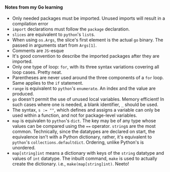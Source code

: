 #### Notes from my Go learning
- Only needed packages must be imported. Unused imports will result in a compilation error
- `import` declarations must follow the `package` declaration.
- `slices` are equivalent to `python`'s `list`s.
- When using `os.Args`, the slice's first element is the actual `go` binary. The passed in arguments start from `Args[1]`.
- Comments are `JS`-esque
- It's good convention to describe the imported packages after they are imported.
- Only one type of loop: `for`, with its three syntax variations covering all loop cases. Pretty neat.
- Parentheses are never used around the three components of a `for` loop. Same applies to the `if` statement.
- `range` is equivalent to `python`'s `enumerate`. An index and the value are produced.
- `go` doesn't permit the use of unused local variables. Memory efficient! In such cases where one is needed, a blank identifier, `_` should be used.
- The syntax, `s := ""`, which defines and assigns a variable can only be used within a function, and not for package-level variables.
- `map` is equivalen to `python`'s `dict`. The key may be of any type whose values can be compared using the `==` operator. `string`s are the most common. Technically, since the datatypes are declared on start, the equivalence isn't with a Python dictionary, rather, it's equivalent to `python`'s `collections.defaultdict`. Ordering, unlike Python's is unordered.
- `map[string]int` means a dictionary with keys of the `string` datatype and values of `int` datatype. The inbuilt command, `make` is used to actually create the dictionary. i.e., `make(map[string]int)`. Neeto!

